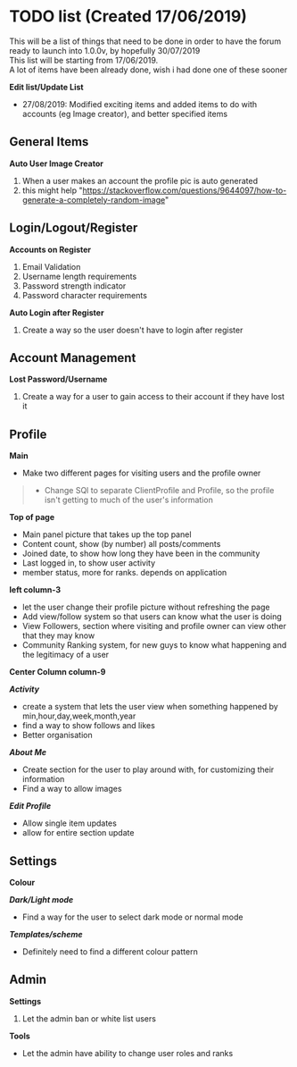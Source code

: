 TODO list (Created 17/06/2019)
===
This will be a list of things that need to be done in
order to have the forum ready to launch into 1.0.0v, 
by hopefully 30/07/2019
<br>
This list will be starting from 17/06/2019.
<br>
A lot of items have been already done, wish i had done
one of these sooner

**Edit list/Update List**
- 27/08/2019: Modified exciting items and added items to do
    with accounts (eg Image creator), and better specified 
    items

General Items
---

**Auto User Image Creator**
1. When a user makes an account the profile pic is auto 
    generated
2. this might help "https://stackoverflow.com/questions/9644097/how-to-generate-a-completely-random-image"

Login/Logout/Register
---

**Accounts on Register**
1. Email Validation
2. Username length requirements
3. Password strength indicator 
4. Password character requirements

**Auto Login after Register**
1. Create a way so the user doesn't have to login after register

Account Management
---
**Lost Password/Username**
1. Create a way for a user to gain access to their account
    if they have lost it

Profile
---

**Main**
-   Make two different pages for visiting users and the
    profile owner
>  - Change SQl to separate ClientProfile and Profile, so
>    the profile isn't getting to much of the user's
>    information
    
**Top of page**
-   Main panel picture that takes up the top panel
-   Content count, show (by number) all posts/comments
-   Joined date, to show how long they have been in the 
    community
-   Last logged in, to show user activity
-   member status, more for ranks. depends on application

**left column-3**
-   let the user change their profile picture 
    without refreshing the page
-   Add view/follow system so that users can know what
    the user is doing
-   View Followers, section where visiting and profile
    owner can view other that they may know
-   Community Ranking system, for new guys to know what
    happening and the legitimacy of a user

**Center Column column-9**

***Activity***
-  create a system that lets the user view when 
   something happened by min,hour,day,week,month,year
-  find a way to show follows and likes
-  Better organisation

***About Me***
-  Create section for the user to play around with,
   for customizing their information
-  Find a way to allow images

***Edit Profile***
-  Allow single item updates
-  allow for entire section update

Settings
---
**Colour**

***Dark/Light mode***
-  Find a way for the user to select dark mode or normal mode

***Templates/scheme***
-  Definitely need to find a different colour pattern

Admin
---
**Settings**
1. Let the admin ban or white list users

**Tools**
-   Let the admin have ability to change user roles 
    and ranks